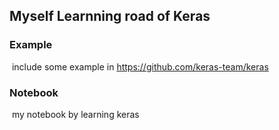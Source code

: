 ## Myself Learnning road of Keras

### Example

​	include some example in https://github.com/keras-team/keras 



### Notebook

​	my notebook by learning keras